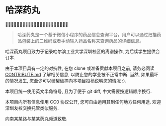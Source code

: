 # 哈深药丸

💊💊💊💊💊💊💊💊💊💊💊💊💊💊💊💊💊💊💊💊💊💊

> 哈深药丸是一个基于微信小程序的药品信息查询平台，用户可以通过扫描药品包装上的二维码或者手动输入药品名称来查询药品的详细信息。

哈深药丸项目致力于记录哈尔滨工业大学深圳校区的离谱操作, 为后续学生提供合订本.

由于本项目具有一定的对抗性, 在您 clone 或准备贡献本项目之前, 
请务必阅读 [CONTRIBUTE.md](CONTRIBUTE.md) 了解相关信息, 以防止您的学业被不正常中断. 
当然, 如果最坏的情况发生, 您至少可以破罐破摔向本项目投稿说明您的情况 :).

本项目统一使用英文半角符号, 且为了便于 git diff, 中文需要按逻辑顺序换行.

本项目内所有信息使用 CC0 协议公开, 您可自由运用其到任何地方任何用途. 
欢迎深圳友校交换托管类似服务.

向南某某路与某某药丸频道致敬.
